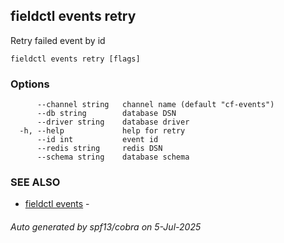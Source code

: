 ## fieldctl events retry

Retry failed event by id

```
fieldctl events retry [flags]
```

### Options

```
      --channel string   channel name (default "cf-events")
      --db string        database DSN
      --driver string    database driver
  -h, --help             help for retry
      --id int           event id
      --redis string     redis DSN
      --schema string    database schema
```

### SEE ALSO

* [fieldctl events](fieldctl_events.md)	 - 

###### Auto generated by spf13/cobra on 5-Jul-2025
